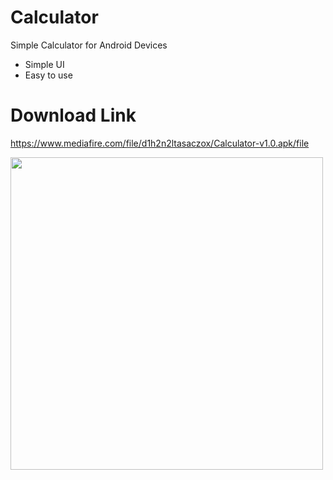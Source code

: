 # Calculator
Simple Calculator for Android Devices

- Simple UI
- Easy to use

# Download Link
https://www.mediafire.com/file/d1h2n2ltasaczox/Calculator-v1.0.apk/file

<pre><img src=https://user-images.githubusercontent.com/63634923/128979414-cc1e4666-f457-4c58-b2b7-ab853a7de470.jpg height=500>         <img src=https://user-images.githubusercontent.com/63634923/128979424-7b094211-36c6-4080-a943-97ad2c599c75.jpg height=500></pre>
